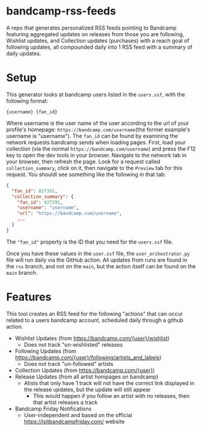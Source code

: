 # bandcamp-rss-feeds
A repo that generates personalized RSS feeds pointing to Bandcamp featuring aggregated updates on releases from those you are following, Wishlist updates, and Collection updates (purchases) with a reach goal of following updates, all compounded daily into 1 RSS feed with a summary of daily updates.

# Setup
This generator looks at bandcamp users listed in the `users.ssf`, with the following format:

```
{username} {fan_id}
```

Where username is the user name of the user according to the url of your profile's homepage: `https://bandcamp.com/username`(the former example's username is "username"). The `fan_id` can be found by examining the network requests bandcamp sends when loading pages. First, load your collection (via the normal `https://bandcamp.com/username`) and press the F12 key to open the dev tools in your browser. Navigate to the network tab in your browser, then refresh the page. Look for a request called `collection_summary`, click on it, then navigate to the `Preview` tab for this request. You shouldl see something like the following in that tab:

```json
{
  "fan_id": 827391,
  "collection_summary": {
    "fan_id": 827391,
    "username": "username",
    "url": "https://bandcamp.com/username",
    ...
  }
}
```
The `"fan_id"` property is the ID that you need for the `users.ssf` file.

Once you have these values in the `user.ssf` file, the `user_orchestrator.py` file will run daily via the GitHub action. All updates from runs are found in the `rss` branch, and not on the `main`, but the action itself can be found on the `main` branch.

# Features
This tool creates an RSS feed for the following "actions" that can occur related to a users bandcamp account, scheduled daily through a github action.
- Wishlist Updates (from https://bandcamp.com/{user}/wishlist)
  - Does not track "un-wishlisted" releases
- Following Updates (from https://bandcamp.com/{user}/following/artists_and_labels)
  - Does not track "un-followed" artists
- Collection Updates (from https://bandcamp.com/{user})
- Release Updates (from all artist hompages on bandcamp)
  - Atists that only have 1 track will not have the correct link displayed in the release updates, but the update will still appear
    - This would happen if you follow an artist with no releases, then that artist releases a track
-  Bandcamp Friday Notifications
   - User-independent and based on the official https://isitbandcampfriday.com/ website
